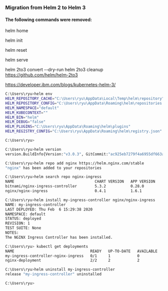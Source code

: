 ### Migration from Helm 2 to Helm 3
#### The following commands were removed:
helm home

helm init

helm reset

helm serve


helm 2to3 convert --dry-run
helm 2to3 cleanup
https://github.com/helm/helm-2to3



https://developer.ibm.com/blogs/kubernetes-helm-3/

```bash 
C:\Users\ryu>helm env
HELM_REPOSITORY_CACHE="C:\Users\ryu\AppData\Local\Temp\helm\repository"
HELM_REPOSITORY_CONFIG="C:\Users\ryu\AppData\Roaming\helm\repositories.yaml"
HELM_NAMESPACE="default"
HELM_KUBECONTEXT=""
HELM_BIN="helm"
HELM_DEBUG="false"
HELM_PLUGINS="C:\Users\ryu\AppData\Roaming\helm\plugins"
HELM_REGISTRY_CONFIG="C:\Users\ryu\AppData\Roaming\helm\registry.json"

C:\Users\ryu>
```

```bash
C:\Users\ryu>helm version
version.BuildInfo{Version:"v3.0.3", GitCommit:"ac925eb7279f4a6955df663a0128044a8a6b7593", GitTreeState:"clean", GoVersion:"go1.13.6"}
```

```bash
C:\Users\ryu>helm repo add nginx https://helm.nginx.com/stable
"nginx" has been added to your repositories
```

```bash
C:\Users\ryu>helm search repo nginx-ingress
NAME                                    CHART VERSION   APP VERSION     DESCRIPTION
bitnami/nginx-ingress-controller        5.3.2           0.28.0          Chart for the nginx Ingress controller
nginx/nginx-ingress                     0.4.1           1.6.1           NGINX Ingress Controller
```

```bash
C:\Users\ryu>helm install my-ingress-controller nginx/nginx-ingress
NAME: my-ingress-controller
LAST DEPLOYED: Thu Feb  6 15:29:38 2020
NAMESPACE: default
STATUS: deployed
REVISION: 1
TEST SUITE: None
NOTES:
The NGINX Ingress Controller has been installed.
```

```bash
C:\Users\ryu> kubectl get deployments
NAME                                  READY   UP-TO-DATE   AVAILABLE   AGE
my-ingress-controller-nginx-ingress   0/1     1            0           11s
nginx-deployment                      2/2     2            2           29m
```

```bash
C:\Users\ryu>helm uninstall my-ingress-controller
release "my-ingress-controller" uninstalled

C:\Users\ryu>
```

